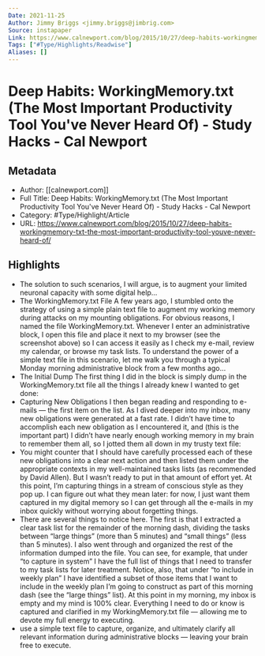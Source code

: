 ```yaml
---
Date: 2021-11-25
Author: Jimmy Briggs <jimmy.briggs@jimbrig.com>
Source: instapaper
Link: https://www.calnewport.com/blog/2015/10/27/deep-habits-workingmemory-txt-the-most-important-productivity-tool-youve-never-heard-of/
Tags: ["#Type/Highlights/Readwise"]
Aliases: []
---
```

# Deep Habits: WorkingMemory.txt (The Most Important Productivity Tool You've Never Heard Of) - Study Hacks - Cal Newport

## Metadata
- Author: [[calnewport.com]]
- Full Title: Deep Habits: WorkingMemory.txt (The Most Important Productivity Tool You've Never Heard Of) - Study Hacks - Cal Newport
- Category: #Type/Highlight/Article
- URL: https://www.calnewport.com/blog/2015/10/27/deep-habits-workingmemory-txt-the-most-important-productivity-tool-youve-never-heard-of/

## Highlights
- The solution to such scenarios, I will argue, is to augment your limited neuronal capacity with some digital help…
- The WorkingMemory.txt File
  A few years ago, I stumbled onto the strategy of using a simple plain text file to augment my working memory during attacks on my mounting obligations.
  For obvious reasons, I named the file WorkingMemory.txt. Whenever I enter an administrative block, I open this file and place it next to my browser (see the screenshot above) so I can access it easily as I check my e-mail, review my calendar, or browse my task lists.
  To understand the power of a simple text file in this scenario, let me walk you through a typical Monday morning administrative block from a few months ago…
- The Initial Dump
  The first thing I did in the block is simply dump in the WorkingMemory.txt file all the things I already knew I wanted to get done:
- Capturing New Obligations
  I then began reading and responding to e-mails — the first item on the list. As I dived deeper into my inbox, many new obligations were generated at a fast rate. I didn’t have time to accomplish each new obligation as I encountered it, and (this is the important part) I didn’t have nearly enough working memory in my brain to remember them all, so I jotted them all down in my trusty text file:
- You might counter that I should have carefully processed each of these new obligations into a clear next action and then listed them under the appropriate contexts in my well-maintained tasks lists (as recommended by David Allen).
  But I wasn’t ready to put in that amount of effort yet.
  At this point, I’m capturing things in a stream of conscious style as they pop up. I can figure out what they mean later: for now, I just want them captured in my digital memory so I can get through all the e-mails in my inbox quickly without worrying about forgetting things.
- There are several things to notice here. The first is that I extracted a clear task list for the remainder of the morning dash, dividing the tasks between “large things” (more than 5 minutes) and “small things” (less than 5 minutes).
  I also went through and organized the rest of the information dumped into the file. You can see, for example, that under “to capture in system” I have the full list of things that I need to transfer to my task lists for later treatment.
  Notice, also, that under “to include in weekly plan” I have identified a subset of those items that I want to include in the weekly plan I’m going to construct as part of this morning dash (see the “large things” list).
  At this point in my morning, my inbox is empty and my mind is 100% clear. Everything I need to do or know is captured and clarified in my WorkingMemory.txt file — allowing me to devote my full energy to executing.
- use a simple text file to capture, organize, and ultimately clarify all relevant information during administrative blocks — leaving your brain free to execute.
